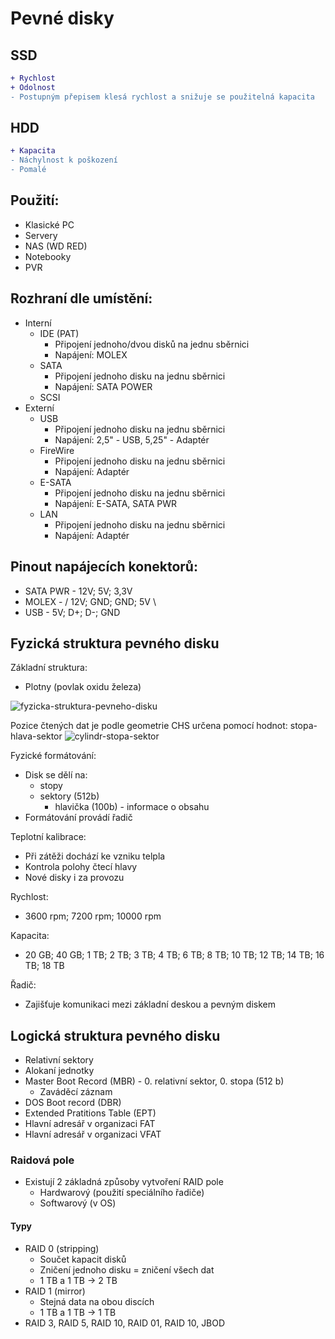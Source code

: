 # Pevné disky
## SSD
```diff
+ Rychlost
+ Odolnost
- Postupným přepisem klesá rychlost a snižuje se použitelná kapacita
```
## HDD
```diff
+ Kapacita
- Náchylnost k poškození
- Pomalé
```
## Použití:
- Klasické PC
- Servery
- NAS (WD RED)
- Notebooky
- PVR

## Rozhraní dle umístění:
- Interní
  - IDE (PAT)
    - Připojení jednoho/dvou disků na jednu sběrnici
    - Napájení: MOLEX
  - SATA
    - Připojení jednoho disku na jednu sběrnici
    - Napájení: SATA POWER
  - SCSI
- Externí
  - USB
    - Připojení jednoho disku na jednu sběrnici
    - Napájení: 2,5" - USB, 5,25" - Adaptér
  - FireWire
    - Připojení jednoho disku na jednu sběrnici
    - Napájení: Adaptér
  - E-SATA
    - Připojení jednoho disku na jednu sběrnici
    - Napájení: E-SATA, SATA PWR
  - LAN
    - Připojení jednoho disku na jednu sběrnici
    - Napájení: Adaptér

## Pinout napájecích konektorů:
- SATA PWR - 12V; 5V; 3,3V
- MOLEX - / 12V; GND; GND; 5V \
- USB - 5V; D+; D-; GND

## Fyzická struktura pevného disku
Základní struktura:
- Plotny (povlak oxidu železa)

![fyzicka-struktura-pevneho-disku](https://user-images.githubusercontent.com/44552607/230747781-5c436cab-1711-4254-82db-97e93d31c72a.png)

Pozice čtených dat je podle geometrie CHS určena pomocí hodnot: stopa-hlava-sektor
![cylindr-stopa-sektor](https://user-images.githubusercontent.com/44552607/230747833-53959212-e32d-4453-b72b-d38cadb22e87.jpg)

Fyzické formátování:
- Disk se dělí na:
  - stopy
  - sektory (512b)
    - hlavička (100b) - informace o obsahu
- Formátování provádí řadič

Teplotní kalibrace:
- Při zátěži dochází ke vzniku telpla
- Kontrola polohy čtecí hlavy
- Nové disky i za provozu

Rychlost:
- 3600 rpm; 7200 rpm; 10000 rpm

Kapacita:
- 20 GB; 40 GB; 1 TB; 2 TB; 3 TB; 4 TB; 6 TB; 8 TB; 10 TB; 12 TB; 14 TB; 16 TB; 18 TB

Řadič:
- Zajišťuje komunikaci mezi základní deskou a pevným diskem

## Logická struktura pevného disku
- Relativní sektory
- Alokaní jednotky
- Master Boot Record (MBR) - 0. relativní sektor, 0. stopa (512 b)
  - Zaváděcí záznam
- DOS Boot record (DBR)
- Extended Pratitions Table (EPT)
- Hlavní adresář v organizaci FAT
- Hlavní adresář v organizaci VFAT

### Raidová pole
- Existují 2 základná způsoby vytvoření RAID pole
  - Hardwarový (použití speciálního řadiče)
  - Softwarový (v OS)

#### Typy
- RAID 0 (stripping)
  - Součet kapacit disků
  - Zničení jednoho disku = zničení všech dat
  - 1 TB a 1 TB → 2 TB
- RAID 1 (mirror)
  - Stejná data na obou discích
  - 1 TB a 1 TB → 1 TB
- RAID 3, RAID 5, RAID 10, RAID 01, RAID 10, JBOD
